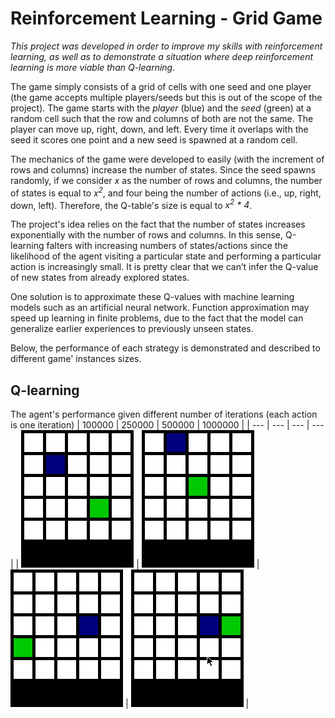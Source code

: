 # Reinforcement Learning - Grid Game

*This project was developed in order to improve my skills with reinforcement learning, as well as to demonstrate a situation where deep reinforcement learning is more viable than Q-learning.*

The game simply consists of a grid of cells with one seed and one player (the game accepts multiple players/seeds but this is out of the scope of the project). The game starts with the *player* (blue) and the *seed* (green) at a random cell such that the row and columns of both are not the same. The player can move up, right, down, and left. Every time it overlaps with the seed it scores one point and a new seed is spawned at a random cell.

The mechanics of the game were developed to easily (with the increment of rows and columns) increase the number of states. Since the seed spawns randomly, if we consider *x* as the number of rows and columns, the number of states is equal to *x<sup>2</sup>*, and four being the number of actions (i.e., up, right, down, left). Therefore, the Q-table's size is equal to *x<sup>2</sup> * 4*.

The project's idea relies on the fact that the number of states increases exponentially with the number of rows and columns. In this sense, Q-learning falters with increasing numbers of states/actions since the likelihood of the agent visiting a particular state and performing a particular action is increasingly small. It is pretty clear that we can’t infer the Q-value of new states from already explored states. 

One solution is to approximate these Q-values with machine learning models such as an artificial neural network. Function approximation may speed up learning in finite problems, due to the fact that the model can generalize earlier experiences to previously unseen states.

Below, the performance of each strategy is demonstrated and described to different game' instances sizes.

## Q-learning
The agent's performance given different number of iterations (each action is one iteration)
| 100000 | 250000 | 500000 | 1000000 |
| --- | --- | --- | --- |
| ![](images/100000.gif) | ![](images/250000.gif) | ![](images/500000.gif) | ![](images/1000000.gif) | 
 

